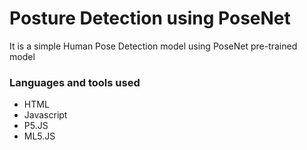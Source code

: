 # Posture Detection using PoseNet

It is a simple Human Pose Detection model using PoseNet pre-trained model



### Languages and tools used
* HTML
* Javascript
* P5.JS
* ML5.JS
